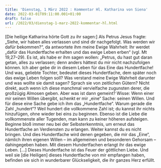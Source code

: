 ```yaml
---
title: 'Dienstag, 1 März 2022 : Kommentar Hl. Katharina von Siena'
date: 2022-03-01T09:11:00.001+01:00
draft: false
url: /2022/03/dienstag-1-marz-2022-kommentar-hl.html
---
```


\[Die heilige Katharina hörte Gott zu ihr sagen:\] Als Petrus Jesus fragte: „Siehe, wir haben alles verlassen und sind dir nachgefolgt. Was werden wir dafür bekommen?“, da antwortete ihm meine Ewige Wahrheit: Ihr werdet „dafür das Hundertfache erhalten und das ewige Leben erben“ (vgl. Mt 19,27–29). Es ist, als habe er ihm sagen wollen: „Petrus, du hast gut daran getan, alles zu verlassen; denn anders hättest du mir nicht nachzufolgen können. Ich aber gebe dir in diesem Leben für das Eine das Hundertfache! Und was, geliebte Tochter, bedeutet dieses Hundertfache, dem später noch das ewige Leben folgen soll? Was verstand meine Ewige Wahrheit darunter und was wollte sie damit sagen? Sprach sie von zeitlichen Gütern? Nicht direkt, auch wenn ich diese manchmal vervielfache zugunsten derer, die großzügig Almosen geben. Aber was ist dann gemeint? Wisse: Wenn einer mir seinen Willen übergibt, schenkt er mir „eine“ Sache: seinen Willen. Und für diese eine Sache gebe ich ihm das „Hundertfache“. Warum gerade die Zahl „hundert“? Weil hundert die vollkommene Zahl ist; du kannst ihr nichts hinzufügen, ohne wieder bei eins zu beginnen. Ebenso ist die Liebe die vollkommenste aller Tugenden, man kann zu keiner höheren aufsteigen. Beginne bloß immer neu bei der Selbsterkenntnis, um erneut das Hundertfache an Verdiensten zu erlangen. Weiter kannst du es nicht bringen. Und dies Hundertfache wird denen gegeben, die mir das „Eine“, nämlich ihren eigenen Willen – im allgemeinen und besonderen Gehorsam – dahingegeben haben. Mit diesem Hundertfachen erlangt ihr das ewige Leben. \[…\] Dieses Hundertfache ist das Feuer der göttlichen Liebe. Und weil sie \[die Heiligen\] dieses Hundertfache von mir empfangen haben, befinden sie sich in wunderbarer Glückseligkeit, die ihr ganzes Herz erfüllt.